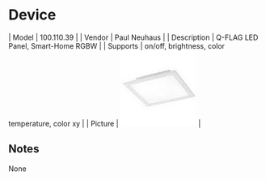 
# Device

| Model | 100.110.39  |
| Vendor  | Paul Neuhaus  |
| Description | Q-FLAG LED Panel, Smart-Home RGBW |
| Supports | on/off, brightness, color temperature, color xy |
| Picture | ![../images/devices/100.110.39.jpg](../images/devices/100.110.39.jpg) |

## Notes

None
